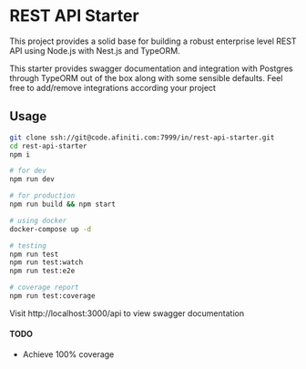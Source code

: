 # REST API Starter

This project provides a solid base for building a robust enterprise level REST API using Node.js with Nest.js and TypeORM.

This starter provides swagger documentation and integration with Postgres through TypeORM out of the box along with some sensible defaults. Feel free to add/remove integrations according your project

## Usage

```sh
git clone ssh://git@code.afiniti.com:7999/in/rest-api-starter.git
cd rest-api-starter
npm i

# for dev
npm run dev

# for production
npm run build && npm start

# using docker
docker-compose up -d

# testing
npm run test
npm run test:watch
npm run test:e2e

# coverage report
npm run test:coverage
```

Visit http://localhost:3000/api to view swagger documentation

#### TODO
- Achieve 100% coverage

